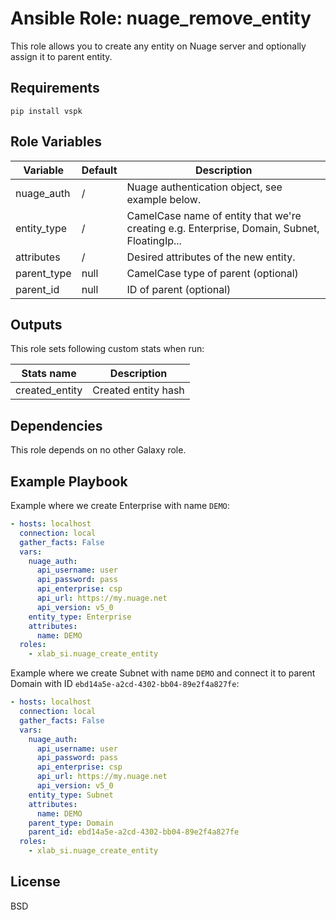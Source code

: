 Ansible Role: nuage_remove_entity
=========

This role allows you to create any entity on Nuage server and optionally assign it
to parent entity.

Requirements
------------

```
pip install vspk
```

Role Variables
--------------

| Variable         | Default | Description |
|------------------|---------|-------------|
| nuage_auth       | /       | Nuage authentication object, see example below.
| entity_type      | /       | CamelCase name of entity that we're creating e.g. Enterprise, Domain, Subnet, FloatingIp...
| attributes       | /       | Desired attributes of the new entity.
| parent_type      | null    | CamelCase type of parent (optional)
| parent_id        | null    | ID of parent (optional)

Outputs
-------
This role sets following custom stats when run:

| Stats name       | Description |
|------------------|-------------|
| created_entity   | Created entity hash
 

Dependencies
------------

This role depends on no other Galaxy role.

Example Playbook
----------------

Example where we create Enterprise with name `DEMO`:

```yaml
- hosts: localhost
  connection: local
  gather_facts: False
  vars:
    nuage_auth:
      api_username: user
      api_password: pass
      api_enterprise: csp
      api_url: https://my.nuage.net
      api_version: v5_0
    entity_type: Enterprise
    attributes:
      name: DEMO
  roles:
    - xlab_si.nuage_create_entity
```

Example where we create Subnet with name `DEMO` and connect it to parent Domain
with ID `ebd14a5e-a2cd-4302-bb04-89e2f4a827fe`:

```yaml
- hosts: localhost
  connection: local
  gather_facts: False
  vars:
    nuage_auth:
      api_username: user
      api_password: pass
      api_enterprise: csp
      api_url: https://my.nuage.net
      api_version: v5_0
    entity_type: Subnet
    attributes:
      name: DEMO
    parent_type: Domain
    parent_id: ebd14a5e-a2cd-4302-bb04-89e2f4a827fe
  roles:
    - xlab_si.nuage_create_entity
```

License
-------

BSD
